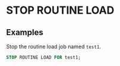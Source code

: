 # STOP ROUTINE LOAD

## Examples

Stop the routine load job named `test1`.

```sql
STOP ROUTINE LOAD FOR test1;
```
